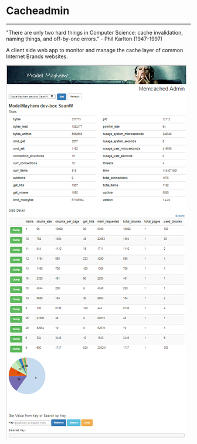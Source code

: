 # Cacheadmin
---
"There are only two hard things in Computer Science: cache invalidation, naming things, and off-by-one errors." - Phil Karlton (1947-1997)

A client side web app to monitor and manage the cache layer of common Internet Brands websites. 

![GitHub Logo](cachemanager.png)
